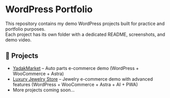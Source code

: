 # WordPress Portfolio

This repository contains my demo WordPress projects built for practice and portfolio purposes.  
Each project has its own folder with a dedicated README, screenshots, and demo video.

## 📂 Projects
- [YadakMarket](./YadakMarket) – Auto parts e-commerce demo (WordPress + WooCommerce + Astra)
- [Luxury Jewelry Store](./JewelryStore/README.md) – Jewelry e-commerce demo with advanced features (WordPress + WooCommerce + Astra + AI + PWA)
- More projects coming soon...
